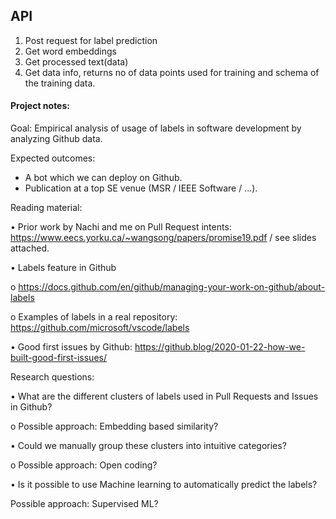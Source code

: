 ## API
1. Post request for label prediction
2. Get word embeddings
3. Get processed text(data)
4. Get data info, returns no of data points used for training and schema of the
	 training data.




#### Project notes:
Goal: Empirical analysis of usage of labels in software development by analyzing Github data.

Expected outcomes:
* A bot which we can deploy on Github.
* Publication at a top SE venue (MSR / IEEE Software / ...).

Reading material:

• Prior work by Nachi and me on Pull Request intents: https://www.eecs.yorku.ca/~wangsong/papers/promise19.pdf / see slides attached.

• Labels feature in Github

o https://docs.github.com/en/github/managing-your-work-on-github/about-labels

o Examples of labels in a real repository: https://github.com/microsoft/vscode/labels

• Good first issues by Github: https://github.blog/2020-01-22-how-we-built-good-first-issues/

Research questions:

• What are the different clusters of labels used in Pull Requests and Issues in Github?

o Possible approach: Embedding based similarity?

• Could we manually group these clusters into intuitive categories?

o Possible approach: Open coding?

• Is it possible to use Machine learning to automatically predict the labels?

Possible approach: Supervised ML?
